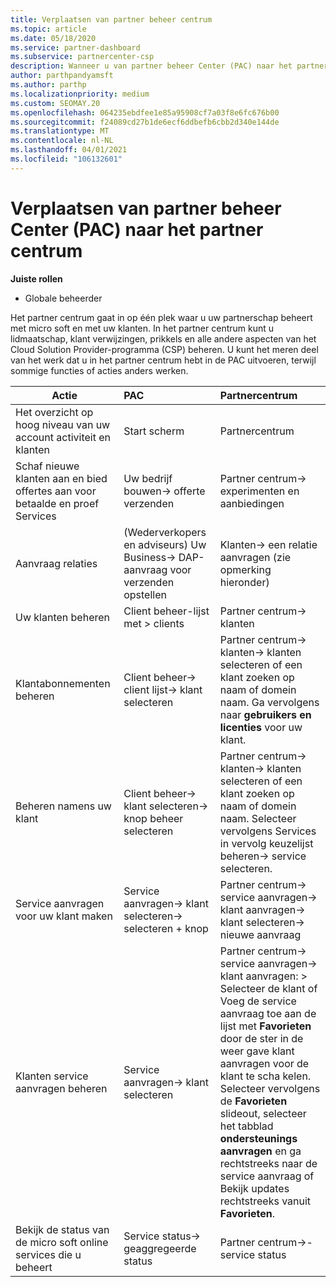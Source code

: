 ```yaml
---
title: Verplaatsen van partner beheer centrum
ms.topic: article
ms.date: 05/18/2020
ms.service: partner-dashboard
ms.subservice: partnercenter-csp
description: Wanneer u van partner beheer Center (PAC) naar het partner centrum gaat, leert u hoe u het CSP-programma lidmaatschap, klant verwijzingen, prikkels en meer kunt beheren.
author: parthpandyamsft
ms.author: parthp
ms.localizationpriority: medium
ms.custom: SEOMAY.20
ms.openlocfilehash: 064235ebdfee1e85a95908cf7a03f8e6fc676b00
ms.sourcegitcommit: f24089cd27b1de6ecf6ddbefb6cbb2d340e144de
ms.translationtype: MT
ms.contentlocale: nl-NL
ms.lasthandoff: 04/01/2021
ms.locfileid: "106132601"
---
```

# <a name="moving-from-partner-admin-center-pac-to-the-partner-center"></a>Verplaatsen van partner beheer Center (PAC) naar het partner centrum

**Juiste rollen**

- Globale beheerder

Het partner centrum gaat in op één plek waar u uw partnerschap beheert met micro soft en met uw klanten. In het partner centrum kunt u lidmaatschap, klant verwijzingen, prikkels en alle andere aspecten van het Cloud Solution Provider-programma (CSP) beheren. U kunt het meren deel van het werk dat u in het partner centrum hebt in de PAC uitvoeren, terwijl sommige functies of acties anders werken.


|**Actie**   |**PAC**   |**Partnercentrum**   |
|--------------|:--------------|:---------------|
|Het overzicht op hoog niveau van uw account activiteit en klanten|Start scherm|Partnercentrum|
|Schaf nieuwe klanten aan en bied offertes aan voor betaalde en proef Services|Uw bedrijf bouwen-> offerte verzenden|Partner centrum-> experimenten en aanbiedingen |
|Aanvraag relaties|(Wederverkopers en adviseurs) Uw Business-> DAP-aanvraag voor verzenden opstellen|Klanten-> een relatie aanvragen (zie opmerking hieronder)|
|Uw klanten beheren|Client beheer-lijst met > clients|Partner centrum-> klanten|
|Klantabonnementen beheren|Client beheer-> client lijst-> klant selecteren|Partner centrum-> klanten-> klanten selecteren of een klant zoeken op naam of domein naam. Ga vervolgens naar **gebruikers en licenties** voor uw klant.|
|Beheren namens uw klant|Client beheer-> klant selecteren-> knop beheer selecteren|Partner centrum-> klanten-> klanten selecteren of een klant zoeken op naam of domein naam. Selecteer vervolgens Services in vervolg keuzelijst beheren-> service selecteren.|
|Service aanvragen voor uw klant maken|Service aanvragen-> klant selecteren-> selecteren + knop | Partner centrum-> service aanvragen-> klant aanvragen-> klant selecteren-> nieuwe aanvraag|
|Klanten service aanvragen beheren| Service aanvragen-> klant selecteren|Partner centrum-> service aanvragen-> klant aanvragen: > Selecteer de klant of Voeg de service aanvraag toe aan de lijst met **Favorieten** door de ster in de weer gave klant aanvragen voor de klant te scha kelen. Selecteer vervolgens de **Favorieten** slideout, selecteer het tabblad **ondersteunings aanvragen** en ga rechtstreeks naar de service aanvraag of Bekijk updates rechtstreeks vanuit **Favorieten**.|
|Bekijk de status van de micro soft online services die u beheert|Service status-> geaggregeerde status|Partner centrum->-service status|
